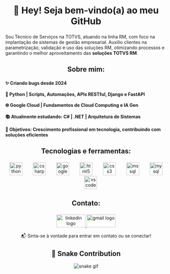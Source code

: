 <h1 align="center">👋 Hey! Seja bem-vindo(a) ao meu GitHub</h1>

###

<p align="left">
Sou Técnico de Serviços na TOTVS, atuando na linha RM, com foco na implantação de sistemas de gestão empresarial. Auxilio clientes na parametrização, validação e uso das soluções RM, otimizando processos e garantindo o melhor aproveitamento das <strong>soluções TOTVS RM</strong>.
</p>

###

<h2 align="center">Sobre mim:</h2>

###

<h4 align="left">
✨ Criando bugs desde 2024 <br><br>
🐍 Python | Scripts, Automações, APIs RESTful, Django e FastAPI<br><br>
🌐 Google Cloud | Fundamentos de Cloud Computing e IA Gen<br><br>
📚 Atualmente estudando: C# | .NET | Arquitetura de Sistemas<br><br>
🎯 Objetivos: Crescimento profissional em tecnologia, contribuindo com soluções eficientes
</h4>

###

<h2 align="center">Tecnologias e ferramentas:</h2>

###

<div align="center">
  <img src="https://cdn.jsdelivr.net/gh/devicons/devicon/icons/python/python-original.svg" height="40" alt="python logo" />
  <img width="25" />
  <img src="https://cdn.jsdelivr.net/gh/devicons/devicon/icons/csharp/csharp-original.svg" height="40" alt="csharp logo" />
  <img width="25" />
  <img src="https://cdn.jsdelivr.net/gh/devicons/devicon/icons/googlecloud/googlecloud-original.svg" height="40" alt="googlecloud logo" />
  <img width="25" />
  <img src="https://cdn.jsdelivr.net/gh/devicons/devicon/icons/html5/html5-original.svg" height="40" alt="html5 logo" />
  <img width="25" />
  <img src="https://cdn.jsdelivr.net/gh/devicons/devicon/icons/css3/css3-original.svg" height="40" alt="css3 logo" />
  <img width="25" />
  <img src="https://cdn.jsdelivr.net/gh/devicons/devicon/icons/microsoftsqlserver/microsoftsqlserver-plain.svg" height="40" alt="mssql logo" />
  <img width="25" />
  <img src="https://cdn.jsdelivr.net/gh/devicons/devicon/icons/mysql/mysql-original.svg" height="40" alt="mysql logo" />
  <img width="25" />
  <img src="https://cdn.jsdelivr.net/gh/devicons/devicon/icons/vscode/vscode-original.svg" height="40" alt="vscode logo" />
</div>

###

<h2 align="center">Contato:</h2>

###

<div align="center">
  <a href="https://www.linkedin.com/in/yagovbs/" target="_blank">
    <img src="https://raw.githubusercontent.com/maurodesouza/profile-readme-generator/master/src/assets/icons/social/linkedin/default.svg" width="90" height="40" alt="linkedin logo" />
  </a>
  <a href="mailto:yago.vbs123@gmail.com" target="_blank">
    <img src="https://raw.githubusercontent.com/maurodesouza/profile-readme-generator/master/src/assets/icons/social/gmail/default.svg" width="90" height="40" alt="gmail logo" />
  </a>
</div>

<p align="center">📬 Sinta-se à vontade para entrar em contato ou se conectar!</p>

###

<h2 align="center">🐍 Snake Contribution</h2>

<p align="center">
  <img src="https://github.com/yagovbs/yagovbs/blob/output/github-contribution-grid-snake.svg" alt="snake gif" />
</p>
